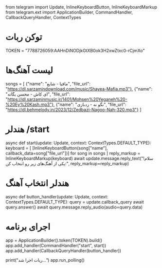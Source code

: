 from telegram import Update, InlineKeyboardButton, InlineKeyboardMarkup
from telegram.ext import ApplicationBuilder, CommandHandler, CallbackQueryHandler, ContextTypes

# توکن ربات
TOKEN = "7788726059:AAHnDiNODjkGtXB0ok3H2xwZtxc0-rCjmXo"

# لیست آهنگ‌ها
songs = [
    {"name": "مافیا - شایع", "file_url": "https://dl.sarzamindownload.com/music/Shayea-Mafia.mp3"},
    {"name": "ای کاش - محسن یگانه", "file_url": "https://dl.sarzaminmusic.ir/1401/Mohsen%20Yeganeh%20-%20Ey%20Kash.mp3"},
    {"name": "نگو نه - زدبازی", "file_url": "https://dl.behmelody.in/2023/12/Zedbazi-Nagoo-Nah-320.mp3"}
]

# هندلر /start
async def start(update: Update, context: ContextTypes.DEFAULT_TYPE):
    keyboard = [
        [InlineKeyboardButton(song["name"], callback_data=song["file_url"])]
        for song in songs
    ]
    reply_markup = InlineKeyboardMarkup(keyboard)
    await update.message.reply_text("سلام! یکی از آهنگ‌های زیر رو انتخاب کن:", reply_markup=reply_markup)

# هندلر انتخاب آهنگ
async def button_handler(update: Update, context: ContextTypes.DEFAULT_TYPE):
    query = update.callback_query
    await query.answer()
    await query.message.reply_audio(audio=query.data)

# اجرای برنامه
app = ApplicationBuilder().token(TOKEN).build()
app.add_handler(CommandHandler("start", start))
app.add_handler(CallbackQueryHandler(button_handler))

print("ربات اجرا شد...")
app.run_polling()
